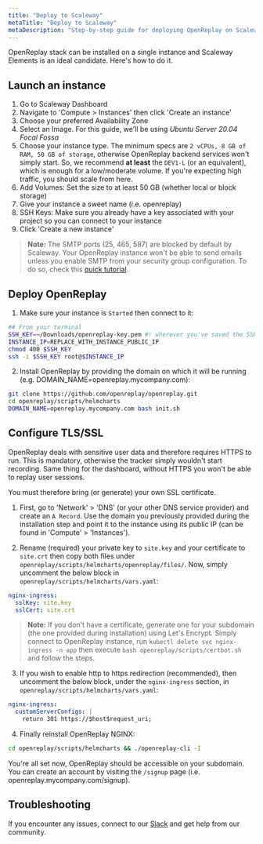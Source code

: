 ```yaml
---
title: "Deploy to Scaleway"
metaTitle: "Deploy to Scaleway"
metaDescription: "Step-by-step guide for deploying OpenReplay on Scaleway Elements."
---
```


OpenReplay stack can be installed on a single instance and Scaleway Elements is an ideal candidate. Here's how to do it.

## Launch an instance

1. Go to Scaleway Dashboard
2. Navigate to 'Compute > Instances' then click 'Create an instance'
3. Choose your preferred Availability Zone
4. Select an Image. For this guide, we'll be using *Ubuntu Server 20.04 Focal Fossa*
5. Choose your instance type. The minimum specs are `2 vCPUs, 8 GB of RAM, 50 GB of storage`, otherwise OpenReplay backend services won't simply start. So, we recommend **at least** the `DEV1-L` (or an equivalent), which is enough for a low/moderate volume. If you're expecting high traffic, you should scale from here.
6. Add Volumes: Set the size to at least 50 GB (whether local or block storage)
7. Give your instance a sweet name (i.e. openreplay)
8. SSH Keys: Make sure you already have a key associated with your project so you can connect to your instance
9. Click 'Create a new instance'

> **Note:** The SMTP ports (25, 465, 587) are blocked by default by Scaleway. Your OpenReplay instance won't be able to send emails unless you enable SMTP from your security group configuration. To do so, check this [quick tutorial](https://www.scaleway.com/en/faq/why-can-i-not-send-any-email/).

## Deploy OpenReplay

1. Make sure your instance is `Started` then connect to it:

```bash
## From your terminal
SSH_KEY=~/Downloads/openreplay-key.pem #! wherever you've saved the SSH key
INSTANCE_IP=REPLACE_WITH_INSTANCE_PUBLIC_IP
chmod 400 $SSH_KEY
ssh -i $SSH_KEY root@$INSTANCE_IP
```

2. Install OpenReplay by providing the domain on which it will be running (e.g. DOMAIN_NAME=openreplay.mycompany.com):

```bash
git clone https://github.com/openreplay/openreplay.git
cd openreplay/scripts/helmcharts
DOMAIN_NAME=openreplay.mycompany.com bash init.sh
```

## Configure TLS/SSL

OpenReplay deals with sensitive user data and therefore requires HTTPS to run. This is mandatory, otherwise the tracker simply wouldn't start recording. Same thing for the dashboard, without HTTPS you won't be able to replay user sessions.

You must therefore bring (or generate) your own SSL certificate.

1. First, go to 'Network' > 'DNS' (or your other DNS service provider) and create an `A Record`. Use the domain you previously provided during the installation step and point it to the instance using its public IP (can be found in 'Compute' > 'Instances').

2. Rename (required) your private key to `site.key` and your certificate to `site.crt` then copy both files under `openreplay/scripts/helmcharts/openreplay/files/`. Now, simply uncomment the below block in `openreplay/scripts/helmcharts/vars.yaml`:
   
```yaml
nginx-ingress:
  sslKey: site.key
  sslCert: site.crt
```

> **Note:** If you don't have a certificate, generate one for your subdomain (the one provided during installation) using Let's Encrypt. Simply connect to OpenReplay instance, run `kubectl delete svc nginx-ingress -n app` then execute `bash openreplay/scripts/certbot.sh` and follow the steps.

3. If you wish to enable http to https redirection (recommended), then uncomment the below block, under the `nginx-ingress` section, in `openreplay/scripts/helmcharts/vars.yaml`:
   
```yaml
nginx-ingress:
  customServerConfigs: |
    return 301 https://$host$request_uri;
```

4. Finally reinstall OpenReplay NGINX:

```bash
cd openreplay/scripts/helmcharts && ./openreplay-cli -I
```

You're all set now, OpenReplay should be accessible on your subdomain. You can create an account by visiting the `/signup` page (i.e. openreplay.mycompany.com/signup).

## Troubleshooting

If you encounter any issues, connect to our [Slack](https://slack.openreplay.com) and get help from our community.
